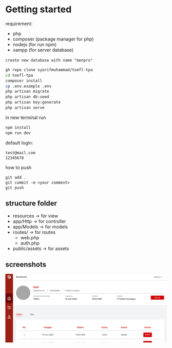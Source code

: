 # Getting started

requirement:
- php
- composer (package manager for php)
- nodejs (for run npm)
- xampp (for server database)

``
create new database with name "menpro"
``

```bash
gh repo clone syarifmuhammad/toefl-tpa 
cd toefl-tpa
composer install
cp .env.example .env
php artisan migrate
php artisan db:seed
php artisan key:generate
php artisan serve
```

in new terminal run
```bash
npm install
npm run dev
```

default login:
```
test@mail.com
12345678
```

how to push
```
git add .
git commit -m <your comment>
git push
```

## structure folder
- resources -> for view
- app/Http -> for controller
- app/Models -> for models
- routes/ -> for routes
  - web.php
  - auth.php 
- public/assets -> for assets

## screenshots
![dashboard](/screenshots/dashboard.png)